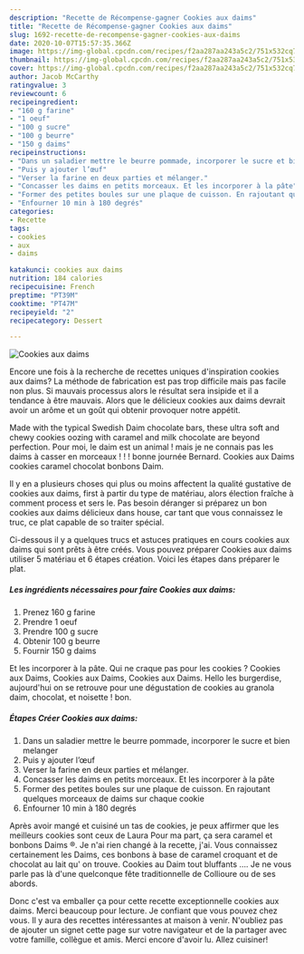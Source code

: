 ```yaml
---
description: "Recette de Récompense-gagner Cookies aux daims"
title: "Recette de Récompense-gagner Cookies aux daims"
slug: 1692-recette-de-recompense-gagner-cookies-aux-daims
date: 2020-10-07T15:57:35.366Z
image: https://img-global.cpcdn.com/recipes/f2aa287aa243a5c2/751x532cq70/cookies-aux-daims-photo-principale-de-la-recette.jpg
thumbnail: https://img-global.cpcdn.com/recipes/f2aa287aa243a5c2/751x532cq70/cookies-aux-daims-photo-principale-de-la-recette.jpg
cover: https://img-global.cpcdn.com/recipes/f2aa287aa243a5c2/751x532cq70/cookies-aux-daims-photo-principale-de-la-recette.jpg
author: Jacob McCarthy
ratingvalue: 3
reviewcount: 6
recipeingredient:
- "160 g farine"
- "1 oeuf"
- "100 g sucre"
- "100 g beurre"
- "150 g daims"
recipeinstructions:
- "Dans un saladier mettre le beurre pommade, incorporer le sucre et bien melanger"
- "Puis y ajouter l’œuf"
- "Verser la farine en deux parties et mélanger."
- "Concasser les daims en petits morceaux. Et les incorporer à la pâte"
- "Former des petites boules sur une plaque de cuisson. En rajoutant quelques morceaux de daims sur chaque cookie"
- "Enfourner 10 min à 180 degrés"
categories:
- Recette
tags:
- cookies
- aux
- daims

katakunci: cookies aux daims 
nutrition: 184 calories
recipecuisine: French
preptime: "PT39M"
cooktime: "PT47M"
recipeyield: "2"
recipecategory: Dessert

---
```



![Cookies aux daims](https://img-global.cpcdn.com/recipes/f2aa287aa243a5c2/751x532cq70/cookies-aux-daims-photo-principale-de-la-recette.jpg)

Encore une fois à la recherche de recettes uniques d'inspiration cookies aux daims? La méthode de fabrication est pas trop difficile mais pas facile non plus. Si mauvais processus alors le résultat sera insipide et il a tendance à être mauvais. Alors que le délicieux cookies aux daims devrait avoir un arôme et un goût qui obtenir provoquer notre appétit.

Made with the typical Swedish Daim chocolate bars, these ultra soft and chewy cookies oozing with caramel and milk chocolate are beyond perfection. Pour moi, le daim est un animal ! mais je ne connais pas les daims à casser en morceaux ! ! ! bonne journée Bernard. Cookies aux Daims cookies caramel chocolat bonbons Daim.

Il y en a plusieurs choses qui plus ou moins affectent la qualité gustative de cookies aux daims, first à partir du type de matériau, alors élection fraîche à comment process et sers le. Pas besoin déranger si préparez un bon cookies aux daims délicieux dans house, car tant que vous connaissez le truc, ce plat capable de so traiter spécial.


Ci-dessous il y a quelques trucs et astuces pratiques en cours cookies aux daims qui sont prêts à être créés. Vous pouvez préparer Cookies aux daims utiliser 5 matériau et 6 étapes création. Voici les étapes dans préparer le plat.

<!--inarticleads1-->

##### Les ingrédients nécessaires pour faire Cookies aux daims:

1. Prenez 160 g farine
1. Prendre 1 oeuf
1. Prendre 100 g sucre
1. Obtenir 100 g beurre
1. Fournir 150 g daims


Et les incorporer à la pâte. Qui ne craque pas pour les cookies ? Cookies aux Daims, Cookies aux Daims, Cookies aux Daims. Hello les burgerdise, aujourd&#39;hui on se retrouve pour une dégustation de cookies au granola daim, chocolat, et noisette ! bon. 

<!--inarticleads2-->

##### Étapes Créer Cookies aux daims:

1. Dans un saladier mettre le beurre pommade, incorporer le sucre et bien melanger
1. Puis y ajouter l’œuf
1. Verser la farine en deux parties et mélanger.
1. Concasser les daims en petits morceaux. Et les incorporer à la pâte
1. Former des petites boules sur une plaque de cuisson. En rajoutant quelques morceaux de daims sur chaque cookie
1. Enfourner 10 min à 180 degrés


Après avoir mangé et cuisiné un tas de cookies, je peux affirmer que les meilleurs cookies sont ceux de Laura Pour ma part, ça sera caramel et bonbons Daims ®. Je n&#39;ai rien changé à la recette, j&#39;ai. Vous connaissez certainement les Daims, ces bonbons à base de caramel croquant et de chocolat au lait qu&#39; on trouve. Cookies au Daim tout bluffants …. Je ne vous parle pas là d&#39;une quelconque fête traditionnelle de Collioure ou de ses abords. 


Donc c'est va emballer ça pour cette recette exceptionnelle cookies aux daims. Merci beaucoup pour lecture. Je confiant que vous pouvez chez vous. Il y aura des recettes  intéressantes at maison à venir. N'oubliez pas de ajouter un signet cette page sur votre navigateur et de la partager avec votre famille, collègue et amis. Merci encore d'avoir lu. Allez cuisiner!
